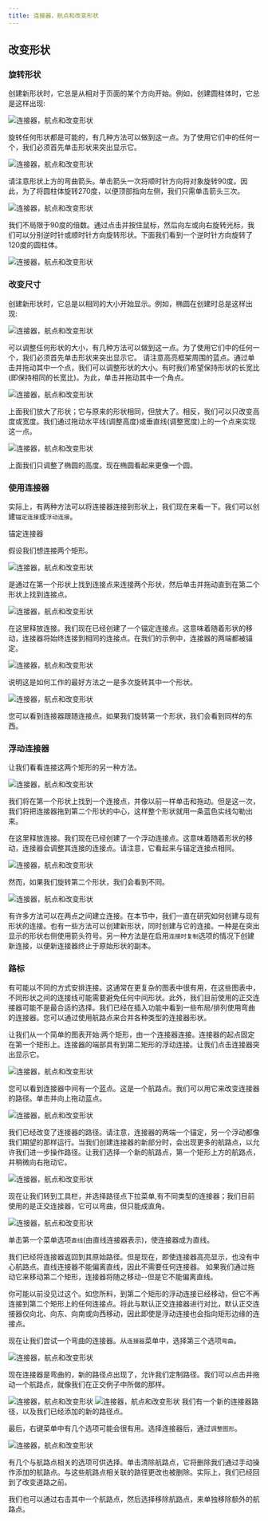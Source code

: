```yaml
---
title: 连接器，航点和改变形状
---
```


##	改变形状

### 旋转形状

创建新形状时，它总是从相对于页面的某个方向开始。例如，创建圆柱体时，它总是这样出现:
 
![连接器，航点和改变形状](/public/themes/freedgo/link_draw.png "连接器，航点和改变形状")   

旋转任何形状都是可能的，有几种方法可以做到这一点。为了使用它们中的任何一个，我们必须首先单击形状来突出显示它。

![连接器，航点和改变形状](/public/themes/freedgo/link_draw1.png "连接器，航点和改变形状")   

请注意形状上方的弯曲箭头。单击箭头一次将顺时针方向将对象旋转90度。因此，为了将圆柱体旋转270度，以便顶部指向左侧，我们只需单击箭头三次。
 
![连接器，航点和改变形状](/public/themes/freedgo/link_draw3.png "连接器，航点和改变形状") 

我们不局限于90度的倍数。通过点击并按住鼠标，然后向左或向右旋转光标，我们可以分别逆时针或顺时针方向旋转形状。下面我们看到一个逆时针方向旋转了120度的圆柱体。

 ![连接器，航点和改变形状](/public/themes/freedgo/link_draw4.png "连接器，航点和改变形状") 

###	改变尺寸

创建新形状时，它总是以相同的大小开始显示。例如，椭圆在创建时总是这样出现:

![连接器，航点和改变形状](/public/themes/freedgo/link_draw5.png "连接器，航点和改变形状") 
 
可以调整任何形状的大小，有几种方法可以做到这一点。为了使用它们中的任何一个，我们必须首先单击形状来突出显示它。
请注意高亮框架周围的蓝点。通过单击并拖动其中一个点，我们可以调整形状的大小。有时我们希望保持形状的长宽比(即保持相同的长宽比)。为此，单击并拖动其中一个角点。
 
 ![连接器，航点和改变形状](/public/themes/freedgo/link_draw6.png "连接器，航点和改变形状") 
 
上面我们放大了形状；它与原来的形状相同，但放大了。相反，我们可以只改变高度或宽度。我们通过拖动水平线(调整高度)或垂直线(调整宽度)上的一个点来实现这一点。

 ![连接器，航点和改变形状](/public/themes/freedgo/link_draw7.png "连接器，航点和改变形状") 

上面我们只调整了椭圆的高度。现在椭圆看起来更像一个圆。
<script async src="https://pagead2.googlesyndication.com/pagead/js/adsbygoogle.js"></script><ins class="adsbygoogle" style="display:block; text-align:center;" data-ad-layout="in-article" data-ad-format="fluid" data-ad-client="ca-pub-9055212255210230" data-ad-slot="7941459222"></ins> <script>(adsbygoogle = window.adsbygoogle || []).push({});</script>
###	使用连接器
实际上，有两种方法可以将连接器连接到形状上，我们现在来看一下。我们可以创建`锚定连接`或`浮动连接`。

锚定连接器

假设我们想连接两个矩形。

![连接器，航点和改变形状](/public/themes/freedgo/link_draw8.png "连接器，航点和改变形状") 
 
是通过在第一个形状上找到连接点来连接两个形状，然后单击并拖动直到在第二个形状上找到连接点。
 
 ![连接器，航点和改变形状](/public/themes/freedgo/link_draw9.png "连接器，航点和改变形状") 

在这里释放连接。我们现在已经创建了一个锚定连接点。这意味着随着形状的移动，连接器将始终连接到相同的连接点。在我们的示例中，连接器的两端都被锚定。

![连接器，航点和改变形状](/public/themes/freedgo/link_draw10.png "连接器，航点和改变形状") 
 
说明这是如何工作的最好方法之一是多次旋转其中一个形状。
 
![连接器，航点和改变形状](/public/themes/freedgo/link_draw11.png "连接器，航点和改变形状") 


您可以看到连接器跟随连接点。如果我们旋转第一个形状，我们会看到同样的东西。

###	浮动连接器

让我们看看连接这两个矩形的另一种方法。

 ![连接器，航点和改变形状](/public/themes/freedgo/link_draw12.png "连接器，航点和改变形状") 

我们将在第一个形状上找到一个连接点，并像以前一样单击和拖动。但是这一次，我们将把连接器拖到第二个形状的中心，这样整个形状就用一条蓝色实线勾勒出来。
 

在这里释放连接。我们现在已经创建了一个浮动连接点。这意味着随着形状的移动，连接器会调整其连接的连接点。请注意，它看起来与锚定连接点相同。
 
 ![连接器，航点和改变形状](/public/themes/freedgo/link_draw13.png "连接器，航点和改变形状") 
 
然而，如果我们旋转第二个形状，我们会看到不同。
 
 
 ![连接器，航点和改变形状](/public/themes/freedgo/link_draw14.png "连接器，航点和改变形状") 

有许多方法可以在两点之间建立连接。在本节中，我们一直在研究如何创建与现有形状的连接。也有一些方法可以创建新形状，同时创建与它的连接。一种是在突出显示的形状右侧使用箭头符号。另一种方法是在启用`连接时复制`选项的情况下创建新连接，以便新连接器终止于原始形状的副本。

###	路标

有可能以不同的方式安排连接。这通常在更复杂的图表中很有用，在这些图表中，不同形状之间的连接线可能需要避免任何中间形状。此外，我们目前使用的正交连接器可能不是最合适的选择。我们已经在插入功能中看到一些布局/排列使用弯曲的连接器。您可以通过使用航路点来合并各种类型的连接器形状。

让我们从一个简单的图表开始:两个矩形，由一个连接器连接。连接器的起点固定在第一个矩形上。连接器的端部具有到第二矩形的浮动连接。让我们点击连接器突出显示它。
 
 ![连接器，航点和改变形状](/public/themes/freedgo/link_draw15.png "连接器，航点和改变形状") 
  
您可以看到连接器中间有一个蓝点。这是一个航路点。我们可以用它来改变连接器的路径。单击并向上拖动蓝点。

 ![连接器，航点和改变形状](/public/themes/freedgo/link_draw16.png "连接器，航点和改变形状") 

我们已经改变了连接器的路径。请注意，连接器的两端一个锚定，另一个浮动都像我们期望的那样运行。当我们创建连接器的新部分时，会出现更多的航路点，以允许我们进一步操作路径。让我们选择一个新的航路点，第一个矩形上方的航路点，并稍微向右拖动它。
 
![连接器，航点和改变形状](/public/themes/freedgo/link_draw17.png "连接器，航点和改变形状") 


现在让我们转到工具栏，并选择路径点下拉菜单,有不同类型的连接器；我们目前使用的是正交连接器，它可以弯曲，但只能成直角。
 
  ![连接器，航点和改变形状](/public/themes/freedgo/link_draw18.png "连接器，航点和改变形状") 

单击第一个菜单选项`直线`(由直线连接器表示)，使连接器成为直线。

我们已经将连接器返回到其原始路径。但是现在，即使连接器高亮显示，也没有中心航路点。直线连接器不能偏离直线，因此不需要任何连接器。
如果我们通过拖动它来移动第二个矩形，连接器将随之移动--但是它不能偏离直线。

你可能以前没见过这个。如您所料，到第二个矩形的浮动连接已经移动，但它不再连接到第二个矩形上的任何连接点。将此与默认正交连接器进行对比，默认正交连接器仅向北、向东、向南或向西移动，因此即使是浮动连接也会指向矩形边缘的连接点。

现在让我们尝试一个弯曲的连接器。从`连接器`菜单中，选择第三个选项`弯曲`。

![连接器，航点和改变形状](/public/themes/freedgo/link_draw19.png "连接器，航点和改变形状") 
 
现在连接器是弯曲的，新的路径点出现了，允许我们定制路径。我们可以点击并拖动一个航路点，就像我们在正交例子中所做的那样。
 
 ![连接器，航点和改变形状](/public/themes/freedgo/link_draw20.png "连接器，航点和改变形状") 
  ![连接器，航点和改变形状](/public/themes/freedgo/link_draw21.png "连接器，航点和改变形状") 
我们有一个新的连接器路径，以及我们已经添加的新的路径点。

最后，右键菜单中有几个选项可能会很有用。选择连接器后，通过`调整图形`。

 ![连接器，航点和改变形状](/public/themes/freedgo/link_draw22.png "连接器，航点和改变形状") 
  
有几个与航路点相关的选项可供选择。单击清除航路点，它将删除我们通过手动操作添加的航路点。与这些航路点相关联的路径更改也被删除。实际上，我们已经回到了改变道路之前。
  

我们也可以通过右击其中一个航路点，然后选择移除航路点，来单独移除额外的航路点。 
